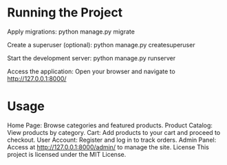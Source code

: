 # Running the Project

Apply migrations:
python manage.py migrate

Create a superuser (optional):
python manage.py createsuperuser

Start the development server:
python manage.py runserver

Access the application:
Open your browser and navigate to http://127.0.0.1:8000/

# Usage

Home Page: Browse categories and featured products.
Product Catalog: View products by category.
Cart: Add products to your cart and proceed to checkout.
User Account: Register and log in to track orders.
Admin Panel: Access at http://127.0.0.1:8000/admin/ to manage the site.
License
This project is licensed under the MIT License.